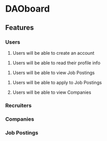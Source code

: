 # DAOboard

## Features

### Users

1. Users will be able to create an account
<ol type="a>
   <li>Users will be able to log in to their account</li>
   <li>Users will be able to log out of their account</li>
   </ol>

2. Users will be able to read their profile info
<ol type="a>
   <li>Users will be able to update their profile info</li>
   </ol>

3. Users will be able to view Job Postings
<ol type="a>
   <li>Users will be able to filter by Company</li>
   <li>Users will be able to filter by Role</li>
   <li>Users will be able to filter by Job Type</li>
   <li>Users will be able to filter by Company Type</li>
   </ol>

4. Users will be able to apply to Job Postings

5. Users will be able to view Companies

### Recruiters

### Companies

### Job Postings
